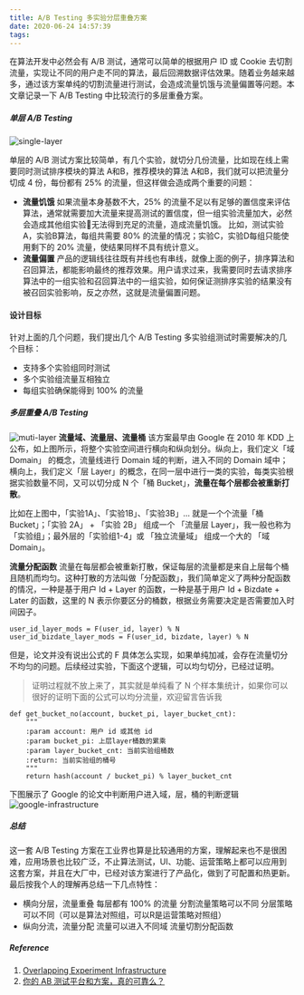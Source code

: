 ```yaml
---
title: A/B Testing 多实验分层重叠方案
date: 2020-06-24 14:57:39
tags:
---
```


在算法开发中必然会有 A/B 测试，通常可以简单的根据用户 ID 或 Cookie 去切割流量，实现让不同的用户走不同的算法，最后回溯数据评估效果。随着业务越来越多，通过该方案单纯的切割流量进行测试，会造成流量饥饿与流量偏置等问题。本文章记录一下 A/B Testing 中比较流行的多层重叠方案。


##### 单层 A/B Testing
![single-layer](https://timeline229-image.oss-cn-hangzhou.aliyuncs.com/overlapping-abtesting-infrastructure/FA742619-6B7F-4646-B2FE-12DA9EBCB0B9.png)
<!--more-->
单层的 A/B 测试方案比较简单，有几个实验，就切分几份流量，比如现在线上需要同时测试排序模块的算法 A和B，推荐模块的算法 A和B，我们就可以把流量分切成 4 份，每份都有 25% 的流量，但这样做会造成两个重要的问题：
-  **流量饥饿**
如果流量本身基数不大，25% 的流量不足以有足够的置信度来评估算法，通常就需要加大流量来提高测试的置信度，但一组实验流量加大，必然会造成其他组实验无法得到充足的流量，造成流量饥饿。
比如，测试实验A，实验B算法，每组共需要 80% 的流量的情况；实验C，实验D每组只能使用剩下的 20% 流量，使结果同样不具有统计意义。
-  **流量偏置**
产品的逻辑线往往既有并线也有串线，就像上面的例子，排序算法和召回算法，都能影响最终的推荐效果。用户请求过来，我需要同时去请求排序算法中的一组实验和召回算法中的一组实验，如何保证测排序实验的结果没有被召回实验影响，反之亦然，这就是流量偏置问题。

#### 设计目标
针对上面的几个问题，我们提出几个 A/B Testing 多实验组测试时需要解决的几个目标：
- 支持多个实验组同时测试
- 多个实验组流量互相独立
- 每组实验确保能得到 100% 的流量

##### 多层重叠 A/B Testing
![muti-layer](https://timeline229-image.oss-cn-hangzhou.aliyuncs.com/overlapping-abtesting-infrastructure/B523EA6B-5B94-413F-86ED-99D22402FD5D.png)
 **流量域、流量层、流量桶**
该方案最早由 Google 在 2010 年 KDD 上公布，如上图所示，将整个实验空间进行横向和纵向划分。纵向上，我们定义「域 Domain」 的概念，流量线进行 Domain 域的判断，进入不同的 Domain 域中；横向上，我们定义「层 Layer」的概念，在同一层中进行一类的实验，每类实验根据实验数量不同，又可以切分成 N 个「桶 Bucket」，**流量在每个层都会被重新打散**。

比如在上图中，「实验1A」、「实验1B」、「实验3B」… 就是一个个流量「桶 Bucket」；「实验 2A」 + 「实验 2B」 组成一个 「流量层 Layer」，我一般也称为「实验组」；最外层的「实验组1-4」或 「独立流量域」 组成一个大的 「域 Domain」。

 **流量分配函数**
流量在每层都会被重新打散，保证每层的流量都是来自上层每个桶且随机而均匀。这种打散的方法叫做「分配函数」，我们简单定义了两种分配函数的情况，一种是基于用户 Id + Layer 的函数，一种是基于用户 Id + Bizdate + Later 的函数，这里的 N 表示你要区分的桶数，根据业务需要决定是否需要加入时间因子。
```
user_id_layer_mods = F(user_id, layer) % N
user_id_bizdate_layer_mods = F(user_id, bizdate, layer) % N
```

但是，论文并没有说出公式的 F 具体怎么实现，如果单纯加减，会存在流量切分不均匀的问题。后续经过实验，下面这个逻辑，可以均匀切分，已经过证明。

> 证明过程就不放上来了，其实就是单纯看了 N 个样本集统计，如果你可以很好的证明下面的公式可以均分流量，欢迎留言告诉我

```
def get_bucket_no(account, bucket_pi, layer_bucket_cnt):
    """
    :param account: 用户 id 或其他 id
    :param bucket_pi: 上层layer桶数的累乘
    :param layer_bucket_cnt: 当前实验组桶数
    :return: 当前实验组的桶号
    """
    return hash(account / bucket_pi) % layer_bucket_cnt
```

下图展示了 Google 的论文中判断用户进入域，层，桶的判断逻辑
![google-infrastructure](https://timeline229-image.oss-cn-hangzhou.aliyuncs.com/overlapping-abtesting-infrastructure/76F5BDB9-5148-488C-A132-B897FA42DBD1.png)

##### 总结
这一套 A/B Testing 方案在工业界也算是比较通用的方案，理解起来也不是很困难，应用场景也比较广泛，不止算法测试，UI、功能、运营策略上都可以应用到这套方案，并且在大厂中，已经对该方案进行了产品化，做到了可配置和热更新。最后按我个人的理解再总结一下几点特性：

- 横向分层，流量重叠
每层都有 100% 的流量
分割流量策略可以不同
分层策略可以不同（可以是算法对照组，可以R是运营策略对照组）
- 纵向分流，流量分配
流量可以进入不同域
流量切割分配函数

##### Reference

1. [Overlapping Experiment Infrastructure](https://storage.googleapis.com/pub-tools-public-publication-data/pdf/36500.pdf)
2. [你的 AB 测试平台和方案，真的可靠么？](https://uxren.cn/?p=58841)